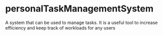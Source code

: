 # personalTaskManagementSystem
A system that can be used to manage tasks. It is a useful tool to increase efficiency and keep track of workloads for any users
